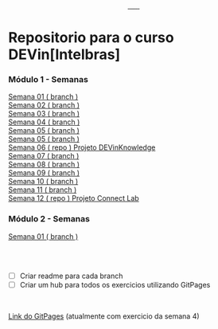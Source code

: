 <div id="container" style="height:100px;line-height:100px;">
<img src="https://devinhouse.tech/wp-content/uploads/sites/2/2021/12/logo-dev-in-01.png" alt="" style="vertical-align:middle;max-height:50%;">
</div>

  <p align="center">
    <a href="">
      <img src="https://img.shields.io/badge/HTML-239120?style=for-the-badge&logo=html5&logoColor=white" alt="">
    </a>
    <a href="">
      <img src="https://img.shields.io/badge/CSS-239120?&style=for-the-badge&logo=css3&logoColor=white" alt="">
    </a>
    <a href="">
      <img src="https://img.shields.io/badge/JavaScript-F7DF1E?style=for-the-badge&logo=javascript&logoColor=black" alt="">
    </a>    
    <a href="">
      <img src="https://img.shields.io/badge/React-20232A?style=for-the-badge&logo=react&logoColor=61DAFB" alt="">
    </a> 
    <a href="">
      <img src="https://img.shields.io/badge/styled--components-DB7093?style=for-the-badge&logo=styled-components&logoColor=white" alt="">
    </a>    
    <a href="">
      <img src="https://img.shields.io/badge/node.js-6DA55F?style=for-the-badge&logo=node.js&logoColor=white" alt="">
    </a>    
    <a href="">
      <img src="https://img.shields.io/badge/nestjs-%23E0234E.svg?style=for-the-badge&logo=nestjs&logoColor=white" alt="">
    </a>
  </p>
<h1>Repositorio para o curso DEVin[Intelbras]</h1>

<h3> Módulo 1 - Semanas </h3>
<a href="https://github.com/Matheusvicentesn/DEVinHouse/tree/semana01">Semana 01 ( branch ) </a><br>
<a href="https://github.com/Matheusvicentesn/DEVinHouse/tree/Semana02">Semana 02 ( branch ) </a><br>
<a href="https://github.com/Matheusvicentesn/DEVinHouse/tree/semana03">Semana 03 ( branch ) </a><br>
<a href="https://github.com/Matheusvicentesn/DEVinHouse/tree/semana04">Semana 04 ( branch ) </a><br>
<a href="https://github.com/Matheusvicentesn/DEVinHouse/tree/semana05">Semana 05 ( branch ) </a><br>
<a href="https://github.com/Matheusvicentesn/DEVinHouse/tree/semana05">Semana 05 ( branch ) </a><br>
<a href="https://github.com/Matheusvicentesn/DEVinKnowledge">Semana 06 ( repo ) Projeto DEVinKnowledge</a><br>
<a href="https://github.com/Matheusvicentesn/DEVinHouse/tree/semana07">Semana 07 ( branch ) </a><br>
<a href="https://github.com/Matheusvicentesn/DEVinHouse/tree/semana08">Semana 08 ( branch ) </a><br>
<a href="https://github.com/Matheusvicentesn/DEVinHouse/tree/semana09">Semana 09 ( branch ) </a><br>
<a href="https://github.com/Matheusvicentesn/DEVinHouse/tree/semana10">Semana 10 ( branch ) </a><br>
<a href="https://github.com/Matheusvicentesn/DEVinHouse/tree/Semana11">Semana 11 ( branch ) </a><br>
<a href="https://github.com/Matheusvicentesn/connect-lab">Semana 12 ( repo ) Projeto Connect Lab</a><br>

<h3> Módulo 2 - Semanas </h3>

<a href="https://github.com/Matheusvicentesn/DEVinHouse/tree/mod2_semana01">Semana 01 ( branch ) </a><br>

<br>
<br>

- [ ] Criar readme para cada branch
- [ ] Criar um hub para todos os exercicios utilizando GitPages

<br>
<p><a href="https://matheusvicentesn.github.io/DEVinHouse/">Link do GitPages</a> (atualmente com exercicio da semana 4)</p>
